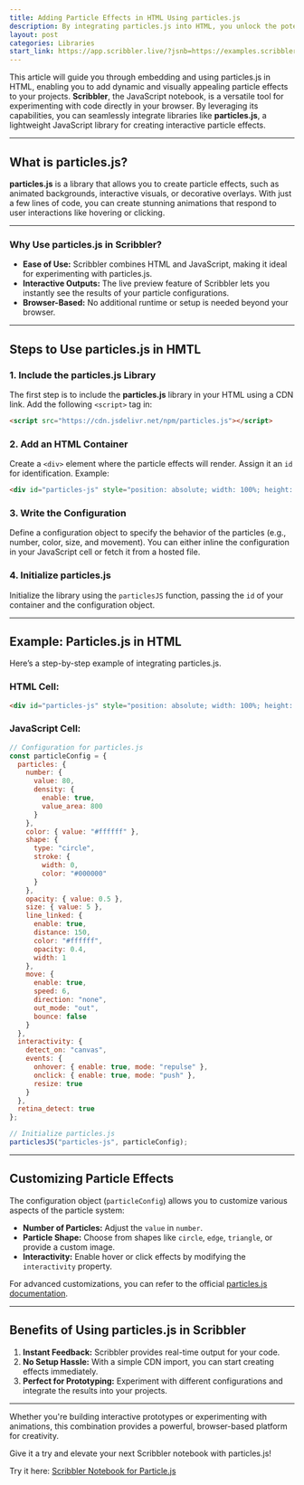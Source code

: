 ```yaml
---
title: Adding Particle Effects in HTML Using particles.js  
description: By integrating particles.js into HTML, you unlock the potential to create dynamic, visually engaging effects in your HTML pages. 
layout: post
categories: Libraries
start_link: https://app.scribbler.live/?jsnb=https://examples.scribbler.live/Libraries-APIs/Particle-Js.jsnb
---
```




This article will guide you through embedding and using particles.js in HTML, enabling you to add dynamic and visually appealing particle effects to your projects. **Scribbler**, the JavaScript notebook, is a versatile tool for experimenting with code directly in your browser. By leveraging its capabilities, you can seamlessly integrate libraries like **particles.js**, a lightweight JavaScript library for creating interactive particle effects.


---

## What is particles.js?

**particles.js** is a library that allows you to create particle effects, such as animated backgrounds, interactive visuals, or decorative overlays. With just a few lines of code, you can create stunning animations that respond to user interactions like hovering or clicking.

---

### Why Use particles.js in Scribbler?

- **Ease of Use:** Scribbler combines HTML and JavaScript, making it ideal for experimenting with particles.js.  
- **Interactive Outputs:** The live preview feature of Scribbler lets you instantly see the results of your particle configurations.  
- **Browser-Based:** No additional runtime or setup is needed beyond your browser.

---

## Steps to Use particles.js in HMTL

### 1. Include the particles.js Library

The first step is to include the **particles.js** library in your HTML using a CDN link. Add the following `<script>` tag in:  
```html
<script src="https://cdn.jsdelivr.net/npm/particles.js"></script>
```

### 2. Add an HTML Container

Create a `<div>` element where the particle effects will render. Assign it an `id` for identification. Example:  
```html
<div id="particles-js" style="position: absolute; width: 100%; height: 100%;"></div>
```

### 3. Write the Configuration

Define a configuration object to specify the behavior of the particles (e.g., number, color, size, and movement). You can either inline the configuration in your JavaScript cell or fetch it from a hosted file.

### 4. Initialize particles.js

Initialize the library using the `particlesJS` function, passing the `id` of your container and the configuration object.

---

## Example: Particles.js in HTML

Here’s a step-by-step example of integrating particles.js.

### HTML Cell:
```html
<div id="particles-js" style="position: absolute; width: 100%; height: 100%;"></div>

```

### JavaScript Cell:
```javascript
// Configuration for particles.js
const particleConfig = {
  particles: {
    number: {
      value: 80,
      density: {
        enable: true,
        value_area: 800
      }
    },
    color: { value: "#ffffff" },
    shape: {
      type: "circle",
      stroke: {
        width: 0,
        color: "#000000"
      }
    },
    opacity: { value: 0.5 },
    size: { value: 5 },
    line_linked: {
      enable: true,
      distance: 150,
      color: "#ffffff",
      opacity: 0.4,
      width: 1
    },
    move: {
      enable: true,
      speed: 6,
      direction: "none",
      out_mode: "out",
      bounce: false
    }
  },
  interactivity: {
    detect_on: "canvas",
    events: {
      onhover: { enable: true, mode: "repulse" },
      onclick: { enable: true, mode: "push" },
      resize: true
    }
  },
  retina_detect: true
};

// Initialize particles.js
particlesJS("particles-js", particleConfig);
```

---

## Customizing Particle Effects

The configuration object (`particleConfig`) allows you to customize various aspects of the particle system:

- **Number of Particles:** Adjust the `value` in `number`.  
- **Particle Shape:** Choose from shapes like `circle`, `edge`, `triangle`, or provide a custom image.  
- **Interactivity:** Enable hover or click effects by modifying the `interactivity` property.  

For advanced customizations, you can refer to the official [particles.js documentation](https://vincentgarreau.com/particles.js/).

---

## Benefits of Using particles.js in Scribbler

1. **Instant Feedback:** Scribbler provides real-time output for your code.  
2. **No Setup Hassle:** With a simple CDN import, you can start creating effects immediately.  
3. **Perfect for Prototyping:** Experiment with different configurations and integrate the results into your projects.

---


Whether you're building interactive prototypes or experimenting with animations, this combination provides a powerful, browser-based platform for creativity. 

Give it a try and elevate your next Scribbler notebook with particles.js!

Try it here: [Scribbler Notebook for Particle.js](https://app.scribbler.live/?jsnb=https://examples.scribbler.live/Libraries-APIs/Particle-Js.jsnb)
